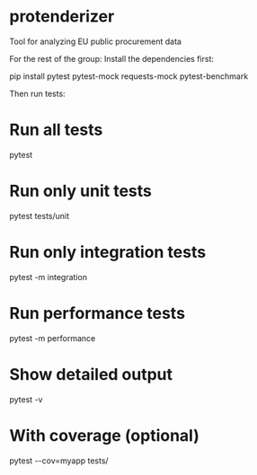 # protenderizer
Tool for analyzing EU public procurement data

For the rest of the group: 
Install the dependencies first:

pip install pytest pytest-mock requests-mock pytest-benchmark

Then run tests:

# Run all tests
pytest

# Run only unit tests
pytest tests/unit

# Run only integration tests
pytest -m integration

# Run performance tests
pytest -m performance

# Show detailed output
pytest -v

# With coverage (optional)
pytest --cov=myapp tests/